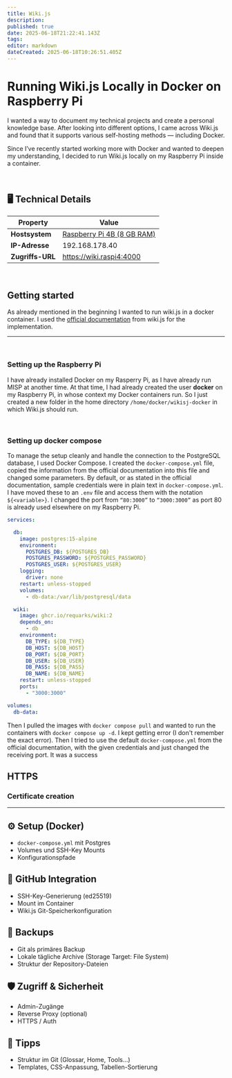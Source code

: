 ```yaml
---
title: Wiki.js
description: 
published: true
date: 2025-06-18T21:22:41.143Z
tags: 
editor: markdown
dateCreated: 2025-06-18T10:26:51.405Z
---
```


# Running Wiki.js Locally in Docker on Raspberry Pi

I wanted a way to document my technical projects and create a personal knowledge base. After looking into different options, I came across Wiki.js and found that it supports various self-hosting methods — including Docker.

Since I’ve recently started working more with Docker and wanted to deepen my understanding, I decided to run Wiki.js locally on my Raspberry Pi inside a container.

<br>

## 🖥️ Technical Details
| Property | Value |
|---|---|
| **Hostsystem** | [Raspberry Pi 4B (8 GB RAM)](/home-lab/Server/raspberrypi)|
| **IP-Adresse** | 192.168.178.40 |
| **Zugriffs-URL** | https://wiki.raspi4:4000 |

<br>

## Getting started
As already mentioned in the beginning I wanted to run wiki.js in a docker container. I used the [official documentation](https://docs.requarks.io/install/docker) from wiki.js for the implementation.

---
<br>

### Setting up the Raspberry Pi
I have already installed Docker on my Rasperry Pi, as I have already run MISP at another time. At that time, I had already created the user **docker** on my Raspberry Pi, in whose context my Docker containers run. So I just created a new folder in the home directory `/home/docker/wikisj-docker` in which Wiki.js should run.

<br>

### Setting up docker compose
To manage the setup cleanly and handle the connection to the PostgreSQL database, I used Docker Compose.
I created the `docker-compose.yml` file, copied the information from the official documentation into this file and changed some parameters.
By default, or as stated in the official documentation, sample credentials were in plain text in `docker-compose.yml`. I have moved these to an `.env` file and access them with the notation `${<variable>}`.
I changed the port from `“80:3000”` to `“3000:3000”` as port 80 is already used elsewhere on my Raspberry Pi.


```yaml
services:

  db:
    image: postgres:15-alpine
    environment:
      POSTGRES_DB: ${POSTGRES_DB}
      POSTGRES_PASSWORD: ${POSTGRES_PASSWORD}
      POSTGRES_USER: ${POSTGRES_USER}
    logging:
      driver: none
    restart: unless-stopped
    volumes:
      - db-data:/var/lib/postgresql/data

  wiki:
    image: ghcr.io/requarks/wiki:2
    depends_on:
      - db
    environment:
      DB_TYPE: ${DB_TYPE}
      DB_HOST: ${DB_HOST}
      DB_PORT: ${DB_PORT}
      DB_USER: ${DB_USER}
      DB_PASS: ${DB_PASS}
      DB_NAME: ${DB_NAME}
    restart: unless-stopped
    ports:
      - "3000:3000"

volumes:
  db-data:
```

Then I pulled the images with `docker compose pull` and wanted to run the containers with `docker compose up -d`. I kept getting error (I don't remember the exact error). Then I tried to use the default `docker-compose.yml` from the official documentation, with the given credentials and just changed the receiving port. It was a success 


## HTTPS

### Certificate creation



--- 

## ⚙️ Setup (Docker)

- `docker-compose.yml` mit Postgres
- Volumes und SSH-Key Mounts
- Konfigurationspfade

## 🔐 GitHub Integration

- SSH-Key-Generierung (ed25519)
- Mount im Container
- Wiki.js Git-Speicherkonfiguration

## 💾 Backups

- Git als primäres Backup
- Lokale tägliche Archive (Storage Target: File System)
- Struktur der Repository-Dateien

## 🛡️ Zugriff & Sicherheit

- Admin-Zugänge
- Reverse Proxy (optional)
- HTTPS / Auth

## 🧠 Tipps

- Struktur im Git (Glossar, Home, Tools...)
- Templates, CSS-Anpassung, Tabellen-Sortierung

